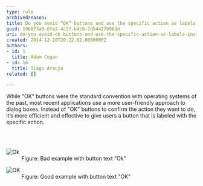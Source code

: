 ```yaml
---
type: rule
archivedreason: 
title: Do you avoid “OK” buttons and use the specific action as labels instead?
guid: 196073a0-6fe2-4c27-b4c8-7d54427b963d
uri: do-you-avoid-ok-buttons-and-use-the-specific-action-as-labels-instead
created: 2014-12-10T20:22:02.0000000Z
authors:
- id: 1
  title: Adam Cogan
- id: 16
  title: Tiago Araujo
related: []

---
```



While &quot;OK&quot; buttons were the standard convention with operating systems of the past, most recent applications use a more user-friendly approach to dialog boxes.
Instead of &quot;OK&quot; buttons to confirm the action they want to do, it’s more efficient and effective to give users a button that is labeled with the specific action.

<br><excerpt class='endintro'></excerpt><br>
<dl class="badImage"><dt>​<img src="/DesignandPresentation/RulestoBetterInterfacesGeneral/PublishingImages/OKBadExample.png" alt="Ok" /></dt><dd>Figure&#58; Bad example with button text &quot;Ok&quot;</dd></dl><dl class="goodImage"><dt>​<img src="/DesignandPresentation/RulestoBetterInterfacesGeneral/PublishingImages/OKGoodExample.png" alt="OK" /></dt><dd>Figure&#58; Good example with button text &quot;OK&quot;​​​</dd></dl>​​​​​


